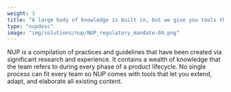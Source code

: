 ```yaml
---
weight: 3
title: "A large body of knowledge is built in, but we give you tools that grow and adapt with your team"
type: "nupdesc"
image: "img/solutions/nup/NUP_regulatory_mandate-04.png"
---
```

NUP is a compilation of practices and guidelines that have been created via significant research and experience. It contains a wealth of knowledge that the team refers to during every phase of a product lifecycle. No single process can fit every team so NUP comes with tools that let you extend, adapt, and elaborate all existing content.